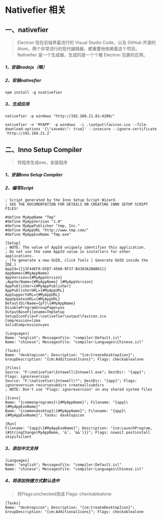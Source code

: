 # Nativefier 相关

## 一、nativefier

> Electron 现在前端界最流行的 Visual Studio Code，以及 GitHub 开源的 Atom，两个非常流行的现代编辑器，都重要地依赖着这个项目。
> Nativefier 是一个生成器，生成的是一个个被 Electron 包裹的应用。

##### 1、安装nodejs（略）

##### 2、安装nativefier
```
npm install -g nvativefier
```
##### 3、生成应用
```
nativefier -p windows "http://192.168.21.81:4200/"

nativefier -n 'MYAPP' -p windows  -i .\output\favicon.ico --file-download-options '{\"saveAs\": true}' --insecure --ignore-certificate 'http://192.168.21.2'
```

## 二、Inno Setup Compiler

> 将程序生成exe，安装程序

##### 1、安装Inno Setup Compiler

##### 2、编写Script

```
; Script generated by the Inno Setup Script Wizard.
; SEE THE DOCUMENTATION FOR DETAILS ON CREATING INNO SETUP SCRIPT FILES!

#define MyAppName "Tmp"
#define MyAppVersion "1.0"
#define MyAppPublisher "tmp, Inc."
#define MyAppURL "http://www.tmp.com/"
#define MyAppExeName "Tmp.exe"

[Setup]
; NOTE: The value of AppId uniquely identifies this application.
; Do not use the same AppId value in installers for other applications.
; (To generate a new GUID, click Tools | Generate GUID inside the IDE.)
AppId={{13F44EF0-D5D7-4560-9F37-B4383A2BAB61}}
AppName={#MyAppName}
AppVersion={#MyAppVersion}
;AppVerName={#MyAppName} {#MyAppVersion}
AppPublisher={#MyAppPublisher}
AppPublisherURL={#MyAppURL}
AppSupportURL={#MyAppURL}
AppUpdatesURL={#MyAppURL}
DefaultDirName={pf}\{#MyAppName}
DisableProgramGroupPage=yes
OutputBaseFilename=TmpSetup
SetupIconFile=F:\nativefier\output\favicon.ico
Compression=lzma
SolidCompression=yes

[Languages]
Name: "english"; MessagesFile: "compiler:Default.isl"
Name: "chinese"; MessagesFile: "compiler:Languages\Chinese.isl"

[Tasks]
Name: "desktopicon"; Description: "{cm:CreateDesktopIcon}"; GroupDescription: "{cm:AdditionalIcons}"; Flags: checkablealone

[Files]
Source: "F:\nativefier\Intewell\Intewell.exe"; DestDir: "{app}"; Flags: ignoreversion
Source: "F:\nativefier\Intewell\*"; DestDir: "{app}"; Flags: ignoreversion recursesubdirs createallsubdirs
; NOTE: Don't use "Flags: ignoreversion" on any shared system files

[Icons]
Name: "{commonprograms}\{#MyAppName}"; Filename: "{app}\{#MyAppExeName}"
Name: "{commondesktop}\{#MyAppName}"; Filename: "{app}\{#MyAppExeName}"; Tasks: desktopicon

[Run]
Filename: "{app}\{#MyAppExeName}"; Description: "{cm:LaunchProgram,{#StringChange(MyAppName, '&', '&&')}}"; Flags: nowait postinstall skipifsilent
```

##### 3、添加中文支持

```
[Languages]
Name: "english"; MessagesFile: "compiler:Default.isl"
Name: "chinese"; MessagesFile: "compiler:Languages\Chinese.isl"
```

##### 4、将添加快捷方式默认选中

> 将Flags:unchecked改成 Flags: checkablealone

```
[Tasks]
Name: "desktopicon"; Description: "{cm:CreateDesktopIcon}"; GroupDescription: "{cm:AdditionalIcons}"; Flags: checkablealone
```

